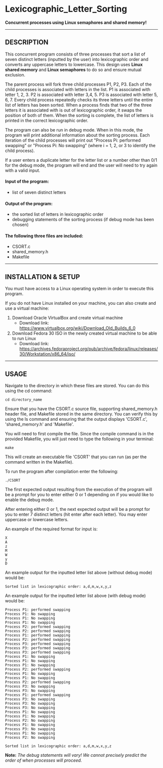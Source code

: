 # Lexicographic_Letter_Sorting
**Concurrent processes using Linux semaphores and shared memory!**

--------------------------------------------
DESCRIPTION
--------------------------------------------
This concurrent program consists of three processes that sort a list of seven distinct letters (inputted by the user) 
into lexicographic order and converts any uppercase letters to lowercase. This design uses **Linux shared memory** and 
**Linux semaphores** to do so and ensure mutual exclusion.

The parent process will fork three child processes P1, P2, P3. Each of the child processes is associated with letters in the list.
P1 is associated with letter 1, 2, 3. P2 is associated with letter 3,4, 5. P3 is associated with letter 5, 6, 7. Every child 
process repeatedly checks its three letters until the entire list of letters has been sorted. When a process finds that two of 
the three letters it is associated with is out of lexicographic order, it swaps the position of both of them. When the sorting
is complete, the list of letters is printed in the correct lexicographic order.

The program can also be run in debug mode. When in this mode, the program will print additional information about the sorting 
process. Each iteration of the child processes will print out "Process Pi: performed swapping" or "Process Pi: No swapping"
(where i = 1, 2, or 3 to identify the child process).

If a user enters a duplicate letter for the letter list or a number other than 0/1 for the debug mode, the program will end and the 
user will need to try again with a valid input.


#### Input of the program:
- list of seven distinct letters

#### Output of the program:
- the sorted list of letters in lexicographic order
- debugging statements of the sorting process (if debug mode has been chosen)

#### The following three files are included:  
- CSORT.c
- shared_memory.h
- Makefile

--------------------------------------------
INSTALLATION & SETUP
--------------------------------------------
You must have access to a Linux operating system in order to execute this program. 

If you do not have Linux installed on your machine, you can also create and use a virtual machine:
1. Download Oracle VirtualBox and create virtual machine
    - Download link: https://www.virtualbox.org/wiki/Download_Old_Builds_6_0
2. Download Fedora 30 ISO in the newly created virtual machine to be able to run Linux
    - Download link: https://archives.fedoraproject.org/pub/archive/fedora/linux/releases/30/Workstation/x86_64/iso/

--------------------------------------------
USAGE
--------------------------------------------
Navigate to the directory in which these files are stored. You can do this using the cd command:

    cd directory_name
    
Ensure that you have the CSORT.c source file, supporting shared_memory.h header file, and Makefile stored in the same directory. You 
can verify this by using the ls command and ensuring that the output displays 'CSORT.c', 'shared_memory.h' and 'Makefile'. 

You will need to first compile the file. Since the compile command is in the provided Makefile, you will just need to type the following 
in your terminal:

    make
    
This will create an executable file 'CSORT' that you can run (as per the command written in the Makefile).

To run the program after compilation enter the following:

    ./CSORT

The first expected output resulting from the execution of the program will be a prompt for you to enter either 0 or 1 depending on if 
you would like to enable the debug mode.

After entering either 0 or 1, the next expected output will be a prompt for you to enter 7 distinct letters (hit enter after each letter). 
You may enter uppercase or lowercase letters.

An example of the required format for input is:

    X
    A
    z
    M
    W
    y
    D

An example output for the inputted letter list above (without debug mode) would be:

    Sorted list in lexicographic order: a,d,m,w,x,y,z

An example output for the inputted letter list above (with debug mode) would be:
```
Process P1: performed swapping
Process P1: No swapping
Process P1: No swapping
Process P1: No swapping
Process P2: performed swapping
Process P2: performed swapping
Process P1: performed swapping
Process P2: performed swapping
Process P3: performed swapping
Process P3: performed swapping
Process P3: performed swapping
Process P1: No swapping
Process P1: No swapping
Process P1: No swapping
Process P2: performed swapping
Process P1: No swapping
Process P1: No swapping
Process P2: performed swapping
Process P3: No swapping
Process P3: No swapping
Process P1: performed swapping
Process P3: No swapping
Process P3: No swapping
Process P3: No swapping
Process P1: No swapping
Process P1: No swapping
Process P2: No swapping
Process P1: No swapping
Process P3: No swapping
Process P1: No swapping
Process P2: No swapping

Sorted list in lexicographic order: a,d,m,w,x,y,z
```
**Note:** *The debug statements will vary! We cannot precisely predict the order of when processes will proceed.*
